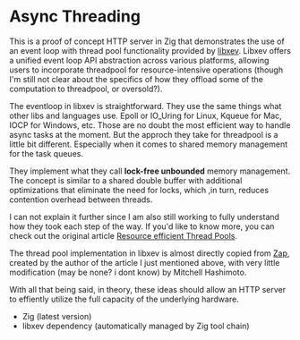 # Async Threading

This is a proof of concept HTTP server in Zig that demonstrates the use of an event loop with thread pool functionality provided by [libxev](https://github.com/mitchellh/libxev).
Libxev offers a unified event loop API abstraction across various platforms, allowing users to incorporate threadpool for resource-intensive operations (though I'm still not clear about the specifics of how they offload some of the computation to threadpool, or oversold?).

The eventloop in libxev is straightforward. They use the same things what other libs and languages use. Epoll or IO_Uring for Linux, Kqueue for Mac, IOCP for Windows, etc. Those are no doubt the most efficient way to handle async tasks at the moment. But the approch they take for threadpool is a little bit different. Especially when it comes to shared memory management for the task queues.

They implement what they call **lock-free unbounded** memory management. The concept is similar to a shared double buffer with additional optimizations that eliminate the need for locks, which ,in turn, reduces contention overhead between threads.

I can not explain it further since I am also still working to fully understand how they took each step of the way. If you'd like to know more, you can check out the original article [Resource efficient Thread Pools](https://zig.news/kprotty/resource-efficient-thread-pools-with-zig-3291).


The thread pool implementation in libxev is almost directly copied from [Zap](https://github.com/kprotty/zap), created by the author of the article I just mentioned above, with very little modification (may be none? i dont know) by Mitchell Hashimoto.

With all that being said, in theory, these ideas should allow an HTTP server to effiently utilize the full capacity of the underlying hardware.


- Zig (latest version)
- libxev dependency (automatically managed by Zig tool chain)